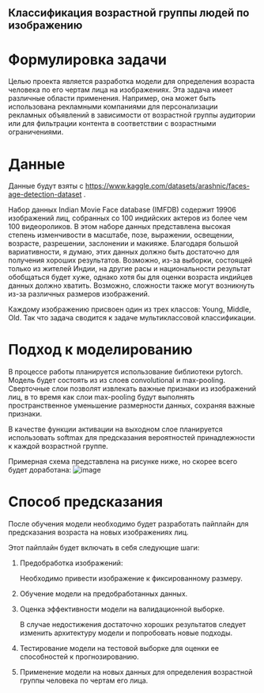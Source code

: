 ## Классификация возрастной группы людей по изображению

# Формулировка задачи

Целью проекта является разработка модели для определения возраста человека по его чертам
лица на изображениях. Эта задача имеет различные области применения. Например, она может
быть использована рекламными компаниями для персонализации рекламных объявлений в
зависимости от возрастной группы аудитории или для фильтрации контента в соответствии с
возрастными ограничениями.

# Данные

Данные будут взяты с https://www.kaggle.com/datasets/arashnic/faces-age-detection-dataset
.

Набор данных Indian Movie Face database (IMFDB) содержит 19906 изображений лиц, собранных
со 100 индийских актеров из более чем 100 видеороликов. В этом наборе данных представлена
высокая степень изменчивости в масштабе, позе, выражении, освещении, возрасте, разрешении,
заслонении и макияже. Благодаря большой вариативности, я думаю, этих данных должно быть
достаточно для получения хороших результатов. Возможно, из-за выборки, состоящей только из
жителей Индии, на другие расы и национальности результат обобщаться будет хуже, однако
хотя бы для оценки возраста индийцев данных должно хватить. Возможно, сложности также
могут возникнуть из-за различных размеров изображений.

Каждому изображению присвоен один из трех классов: Young, Middle, Old. Так что задача
сводится к задаче мультиклассовой классификации.

# Подход к моделированию

В процессе работы планируется использование библиотеки pytorch. Модель будет состоять из
из слоев convolutional и max-pooling. Сверточные слои позволят извлекать важные признаки
из изображений лиц, в то время как слои max-pooling будут выполнять пространственное
уменьшение размерности данных, сохраняя важные признаки.

В качестве функции активации на выходном слое планируется использовать softmax для
предсказания вероятностей принадлежности к каждой возрастной группе.

Примерная схема представлена на рисунке ниже, но скорее всего будет доработана:
![image](https://github.com/lodochnikova/MLOps-project-age-classification/assets/72004887/ea7f53ba-9693-4e6c-bd8c-bdf88e7364cf)

# Способ предсказания

После обучения модели необходимо будет разработать пайплайн для предсказания возраста на
новых изображениях лиц.

Этот пайплайн будет включать в себя следующие шаги:

1. Предобработка изображений:

    Необходимо привести изображение к фиксированному размеру.

2. Обучение модели на предобработанных данных.

3. Оценка эффективности модели на валидационной выборке.

    В случае недостижения достаточно хороших результатов следует изменить архитектуру
    модели и попробовать новые подходы.

4. Тестирование модели на тестовой выборке для оценки ее способностей к прогнозированию.

5. Применение модели на новых данных для определения возрастной группы человека по чертам
   его лица.
